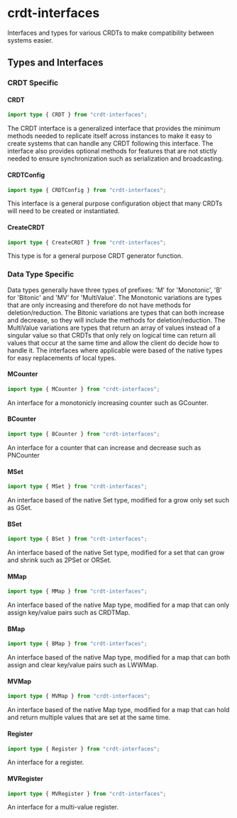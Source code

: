 # crdt-interfaces

Interfaces and types for various CRDTs to make compatibility between systems easier.

## Types and Interfaces

### CRDT Specific

#### CRDT

```typescript
import type { CRDT } from "crdt-interfaces";
```

The CRDT interface is a generalized interface that provides the minimum methods needed to replicate itself across instances to make it easy to create systems that can handle any CRDT following this interface. The interface also provides optional methods for features that are not stictly needed to ensure synchronization such as serialization and broadcasting.

#### CRDTConfig

```typescript
import type { CRDTConfig } from "crdt-interfaces";
```

This interface is a general purpose configuration object that many CRDTs will need to be created or instantiated.

#### CreateCRDT

```typescript
import type { CreateCRDT } from "crdt-interfaces";
```

This type is for a general purpose CRDT generator function.

### Data Type Specific

Data types generally have three types of prefixes: 'M' for 'Monotonic', 'B' for 'Bitonic' and 'MV' for 'MultiValue'. The Monotonic variations are types that are only increasing and therefore do not have methods for deletion/reduction. The Bitonic variations are types that can both increase and decrease, so they will include the methods for deletion/reduction. The MultiValue variations are types that return an array of values instead of a singular value so that CRDTs that only rely on logical time can return all values that occur at the same time and allow the client do decide how to handle it. The interfaces where applicable were based of the native types for easy replacements of local types.

#### MCounter

```typescript
import type { MCounter } from "crdt-interfaces";
```

An interface for a monotonicly increasing counter such as GCounter.

#### BCounter

```typescript
import type { BCounter } from "crdt-interfaces";
```

An interface for a counter that can increase and decrease such as PNCounter

#### MSet

```typescript
import type { MSet } from "crdt-interfaces";
```

An interface based of the native Set type, modified for a grow only set such as GSet.

#### BSet

```typescript
import type { BSet } from "crdt-interfaces";
```

An interface based of the native Set type, modified for a set that can grow and shrink such as 2PSet or ORSet.

#### MMap

```typescript
import type { MMap } from "crdt-interfaces";
```

An interface based of the native Map type, modified for a map that can only assign key/value pairs such as CRDTMap.

#### BMap

```typescript
import type { BMap } from "crdt-interfaces";
```

An interface based of the native Map type, modified for a map that can both assign and clear key/value pairs such as LWWMap.

#### MVMap

```typescript
import type { MVMap } from "crdt-interfaces";
```

An interface based of the native Map type, modified for a map that can hold and return multiple values that are set at the same time.

#### Register

```typescript
import type { Register } from "crdt-interfaces";
```

An interface for a register.

#### MVRegister

```typescript
import type { MVRegister } from "crdt-interfaces";
```

An interface for a multi-value register.
